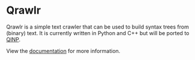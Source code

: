 # Qrawlr

Qrawlr is a simple text crawler that can be used to build syntax trees from (binary) text. It is currently written in Python and C++ but will be ported to [QINP](https://github.com/eQosys/QINP).

View the [documentation](./docs/README.md) for more information.
